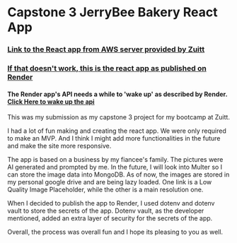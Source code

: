 # Capstone 3 JerryBee Bakery React App

### [Link to the React app from AWS server provided by Zuitt](http://zuitt-bootcamp-prod-328-6138-totanes.s3-website.us-east-1.amazonaws.com/)
### [If that doesn't work, this is the react app as published on Render](https://bakery-react.onrender.com/)
#### The Render app's API needs a while to 'wake up' as described by Render. [Click Here to wake up the api](https://bakery-api-qxhm.onrender.com/products/active)

This was my submission as my capstone 3 project for my bootcamp at Zuitt.

I had a lot of fun making and creating the react app. We were only required to make an MVP. And I think I might add more functionalities in the future and make the site more responsive.

The app is based on a business by my fiancee's family. The pictures were AI generated and prompted by me. In the future, I will look into Multer so I can store the image data into MongoDB. As of now, the images are stored in my personal google drive and are being lazy loaded. One link is a Low Quality Image Placeholder, while the other is a main resolution one.

When I decided to publish the app to Render, I used dotenv and dotenv vault to store the secrets of the app. Dotenv vault, as the developer mentioned, added an extra layer of security for the secrets of the app.

Overall, the process was overall fun and I hope its pleasing to you as well.
